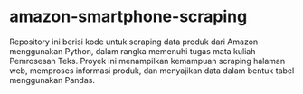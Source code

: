 # amazon-smartphone-scraping
Repository ini berisi kode untuk scraping data produk dari Amazon menggunakan Python, dalam rangka memenuhi tugas mata kuliah Pemrosesan Teks. Proyek ini menampilkan kemampuan scraping halaman web, memproses informasi produk, dan menyajikan data dalam bentuk tabel menggunakan Pandas.

